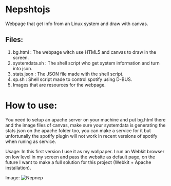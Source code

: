 # Nepshtojs
Webpage that get info from an Linux system and draw with canvas.

## Files:

1. bg.html : The webpage witch use HTML5 and canvas to draw in the screen.
2. systemdata.sh : The shell script who get system information and turn into json.
3. stats.json : The JSON file made with the shell script.
4. sp.sh : Shell script made to control spotify using D-BUS.
5. Images that are resources for the webpage.

# How to use:

You need to setup an apache server on your machine and put bg.html there and the image files of canvas, make sure your systemdata is generating the stats.json on the apache folder too, you can make a service for it but unfortunally the spotify plugin will not work in recent versions of spotify when runing as service.

Usage: In this first version I use it as my wallpaper. I run an Webkit browser on low level in my screen and pass the website as default page, on the future I want to make a full solution for this project (Webkit + Apache installation).

Image:
![Nepnep](https://media.discordapp.net/attachments/223594824681521152/715083925902589952/Captura_de_tela_de_2020-05-27_03-06-44.png?width=1177&height=658)
